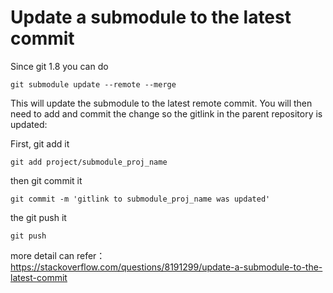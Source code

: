 # Update a submodule to the latest commit 

Since git 1.8 you can do
```
git submodule update --remote --merge
```
This will update the submodule to the latest remote commit. You will then need to add and commit the change so the gitlink in the parent repository is updated:

First, git add it
```
git add project/submodule_proj_name
```
then git commit it
```
git commit -m 'gitlink to submodule_proj_name was updated'
```
the git push it
```
git push
```

more detail can refer：https://stackoverflow.com/questions/8191299/update-a-submodule-to-the-latest-commit
